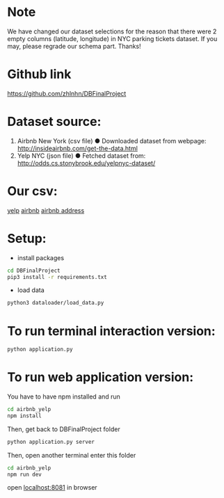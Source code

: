 # Note
We have changed our dataset selections for the reason that there were 2 empty columns (latitude, longitude) in NYC parking tickets dataset. If you may, please regrade our schema part. Thanks!

# Github link
https://github.com/zhlnhn/DBFinalProject

# Dataset source:
1. Airbnb New York (csv file)
● Downloaded dataset from webpage: http://insideairbnb.com/get-the-data.html
2. Yelp NYC (json file)
● Fetched dataset from: http://odds.cs.stonybrook.edu/yelpnyc-dataset/

# Our csv:
[yelp](https://drive.google.com/uc?export=download&id=1aMbNGpvAesBZZ43EBUcmu3HDfn8uQqoe)
[airbnb](https://drive.google.com/uc?export=download&id=1m7OQqGFD5GI-rvlT_talJany4-_GTKcn)
[airbnb address](https://drive.google.com/uc?export=download&id=1U0dC36tkSEAzX7PArwJpSdvslge03XpD)

# Setup:
- install packages
```sh
cd DBFinalProject
pip3 install -r requirements.txt
```
- load data
```sh
python3 dataloader/load_data.py
```


# To run terminal interaction version:
```sh
python application.py
```

# To run web application version:
You have to have npm installed and run
```sh
cd airbnb_yelp
npm install
```
Then, get back to DBFinalProject folder
```sh
python application.py server
```
Then, open another terminal enter this folder
```sh
cd airbnb_yelp
npm run dev
```
open [localhost:8081](localhost:8081/airbnb) in browser
